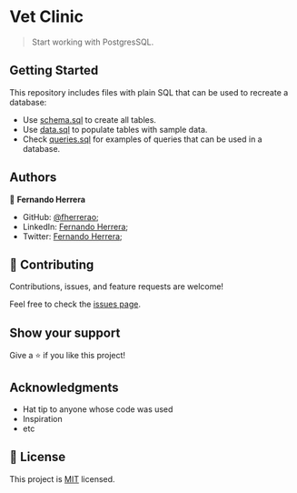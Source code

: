 # Vet Clinic

> Start working with PostgresSQL.

## Getting Started

This repository includes files with plain SQL that can be used to recreate a database:

- Use [schema.sql](./schema.sql) to create all tables.
- Use [data.sql](./data.sql) to populate tables with sample data.
- Check [queries.sql](./queries.sql) for examples of queries that can be used in a database.

## Authors

👤 **Fernando Herrera**

- GitHub: [@fherrerao](https://github.com/fherrerao);
- LinkedIn: [Fernando Herrera](https://www.linkedin.com/in/fherrerao/);
- Twitter: [Fernando Herrera](https://twitter.com/fherrera0206);

## 🤝 Contributing

Contributions, issues, and feature requests are welcome!

Feel free to check the [issues page](../../issues/).

## Show your support

Give a ⭐️ if you like this project!

## Acknowledgments

- Hat tip to anyone whose code was used
- Inspiration
- etc

## 📝 License

This project is [MIT](./MIT.md) licensed.
